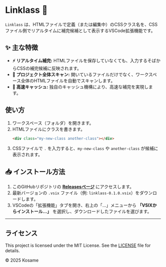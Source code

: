 # Linklass 🔗

`Linklass` は、HTMLファイルで定義（または編集中）のCSSクラス名を、CSSファイル側でリアルタイムに補完候補として表示するVSCode拡張機能です。

## ✨ 主な特徴

* **⚡ リアルタイム補完:** HTMLファイルを保存していなくても、入力するそばからCSSの補完候補に反映されます。
* **📂 プロジェクト全体スキャン:** 開いているファイルだけでなく、ワークスペース全体のHTMLファイルを自動でスキャンします。
* **🚀 高速キャッシュ:** 独自のキャッシュ機構により、高速な補完を実現します。

## 使い方

1.  ワークスペース（フォルダ）を開きます。
2.  HTMLファイルにクラスを書きます。
    ```html
    <div class="my-new-class another-class"></div>
    ```
3.  CSSファイルで `.` を入力すると、`my-new-class` や `another-class` が候補に表示されます。

## 📥 インストール方法

1.  このGitHubリポジトリの [**Releasesページ**](https://github.com/kosa-me/linklass/releases) にアクセスします。
2.  最新バージョンの `.vsix` ファイル（例: `linklass-0.1.0.vsix`）をダウンロードします。
3.  VSCodeの「拡張機能」タブを開き、右上の「...」メニューから **「VSIXからインストール...」** を選択し、ダウンロードしたファイルを選びます。

---

## ライセンス

This project is licensed under the MIT License.
See the [LICENSE](LICENSE) file for details.

© 2025 Kosame
